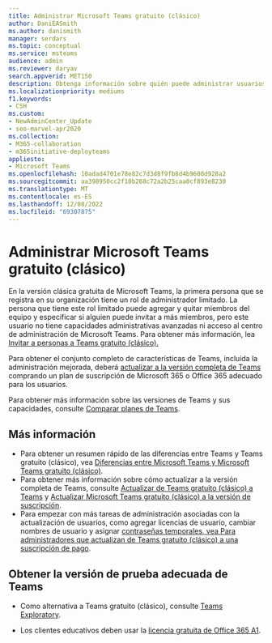 ```yaml
---
title: Administrar Microsoft Teams gratuito (clásico)
author: DaniEASmith
ms.author: danismith
manager: serdars
ms.topic: conceptual
ms.service: msteams
audience: admin
ms.reviewer: daryav
search.appverid: MET150
description: Obtenga información sobre quién puede administrar usuarios en Teams gratuito (clásico) y las diferencias entre los distintos planes de Teams.
ms.localizationpriority: mediums
f1.keywords:
- CSH
ms.custom:
- NewAdminCenter_Update
- seo-marvel-apr2020
ms.collection:
- M365-collaboration
- m365initiative-deployteams
appliesto:
- Microsoft Teams
ms.openlocfilehash: 10adad4701e78e82c7d3d8f9fb8d4b9600d928a2
ms.sourcegitcommit: aa398950cc2f10b268c72a2b25caa0cf893e8230
ms.translationtype: MT
ms.contentlocale: es-ES
ms.lasthandoff: 12/08/2022
ms.locfileid: "69307875"
---
```

# <a name="manage-microsoft-teams-free-classic"></a>Administrar Microsoft Teams gratuito (clásico)

En la versión clásica gratuita de Microsoft Teams, la primera persona que se registra en su organización tiene un rol de administrador limitado. La persona que tiene este rol limitado puede agregar y quitar miembros del equipo y especificar si alguien puede invitar a más miembros, pero este usuario no tiene capacidades administrativas avanzadas ni acceso al centro de administración de Microsoft Teams. Para obtener más información, lea [Invitar a personas a Teams gratuito (clásico).](https://support.office.com/article/invite-people-to-teams-free-53a9b20c-2ad7-442e-967c-2e9305e96463)

Para obtener el conjunto completo de características de Teams, incluida la administración mejorada, deberá [actualizar a la versión completa de Teams](upgrade-freemium.md) comprando un plan de suscripción de Microsoft 365 o Office 365 adecuado para los usuarios.

Para obtener más información sobre las versiones de Teams y sus capacidades, consulte [Comparar planes de Teams](https://products.office.com/microsoft-teams/free).

## <a name="more-information"></a>Más información

- Para obtener un resumen rápido de las diferencias entre Teams y Teams gratuito (clásico), vea [Diferencias entre Microsoft Teams y Microsoft Teams gratuito (clásico)](https://support.office.com/article/0b69cf39-eb52-49af-b255-60d46fdf8a9c). 
- Para obtener más información sobre cómo actualizar a la versión completa de Teams, consulte [Actualizar de Teams gratuito (clásico) a Teams](https://support.office.com/article/29475bbd-a34f-4175-9b33-d44430f8ad39) y [Actualizar Microsoft Teams gratuito (clásico) a la versión de suscripción](upgrade-freemium.md).
- Para empezar con más tareas de administración asociadas con la actualización de usuarios, como agregar licencias de usuario, cambiar nombres de usuario y asignar [contraseñas temporales, vea Para administradores que actualizan de Teams gratuito (clásico) a una suscripción de pago](https://support.office.com/article/75a95e7f-001e-42d0-a787-ae8b992d5a52).

## <a name="get-the-right-teams-trial"></a>Obtener la versión de prueba adecuada de Teams

- Como alternativa a Teams gratuito (clásico), consulte [Teams Exploratory](teams-exploratory.md).

- Los clientes educativos deben usar la [licencia gratuita de Office 365 A1](https://www.microsoft.com/microsoft-365/academic/compare-office-365-education-plans).
